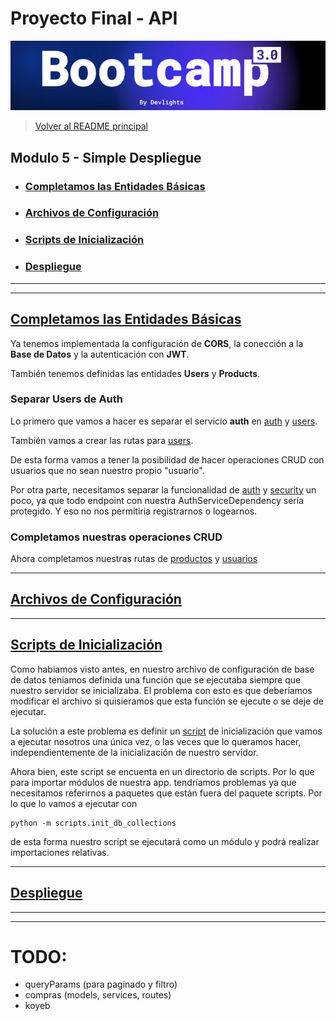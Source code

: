 # Proyecto Final - API

![banner](bootcamp3.png)

> [Volver al README principal](../README.md)

## Modulo 5 - Simple Despliegue

- ### [Completamos las Entidades Básicas](#completamos-las-entidades-básicas)

- ### [Archivos de Configuración](#archivos-de-configuración)

- ### [Scripts de Inicialización](#scripts-de-inicialización)

- ### [Despliegue](#despliegue)

---

---

## [Completamos las Entidades Básicas](.)

Ya tenemos implementada la configuración de **CORS**, la conección a la
**Base de Datos** y la autenticación con **JWT**.

También tenemos definidas las entidades **Users** y **Products**.

### Separar Users de Auth

Lo primero que vamos a hacer es separar el servicio **auth** en
[auth](../api/services/auth.py) y [users](../api/services/users.py).

También vamos a crear las rutas para [users](../api/routes/users.py).

De esta forma vamos a tener la posibilidad de hacer operaciones CRUD con usuarios
que no sean nuestro propio "usuario".

Por otra parte, necesitamos separar la funcionalidad de [auth](../api/services/auth.py#L20)
y [security](../api/services/auth.py#L50) un poco, ya que todo endpoint con
nuestra AuthServiceDependency sería protegido. Y eso no nos permitiria registrarnos
o logearnos.

### Completamos nuestras operaciones CRUD

Ahora completamos nuestras rutas de [productos](../api/routes/products.py) y
[usuarios](../api/routes/users.py)

---

## [Archivos de Configuración](.)

---

## [Scripts de Inicialización](.)

Como habiamos visto antes, en nuestro archivo de configuración de base de datos
teniamos definida una función que se ejecutaba siempre que nuestro servidor se
inicializaba. El problema con esto es que deberíamos modificar el archivo si quisieramos
que esta función se ejecute o se deje de ejecutar.

La solución a este problema es definir un [script](../scripts/init_db_collections.py)
de inicialización que vamos a ejecutar nosotros una única vez, o las veces que lo
queramos hacer, independientemente de la inicialización de nuestro servidor.

Ahora bien, este script se encuenta en un directorio de scripts. Por lo que para
importar módulos de nuestra app. tendríamos problemas ya que necesitamos referirnos
a paquetes que están fuera del paquete scripts. Por lo que lo vamos a ejecutar con

```shell
python -m scripts.init_db_collections
```

de esta forma nuestro script se ejecutará como un módulo y podrá realizar importaciones
relativas.

---

## [Despliegue](.)

---

---

# TODO:

- queryParams (para paginado y filtro)
- compras (models, services, routes)
- koyeb
